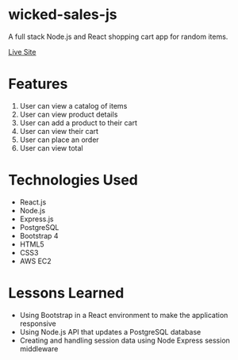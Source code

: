 # wicked-sales-js
A full stack Node.js and React shopping cart app for random items.

[Live Site](https://sales.juliusoh.com)

# Features

1. User can view a catalog of items
2. User can view product details
3. User can add a product to their cart
4. User can view their cart
5. User can place an order
6. User can view total

# Technologies Used

* React.js
* Node.js
* Express.js
* PostgreSQL
* Bootstrap 4
* HTML5
* CSS3
* AWS EC2

# Lessons Learned

* Using Bootstrap in a React environment to make the application responsive
* Using Node.js API that updates a PostgreSQL database
* Creating and handling session data using Node Express session middleware
